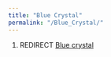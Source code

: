 ```yaml
---
title: "Blue Crystal"
permalink: "/Blue_Crystal/"
---
```


1.  REDIRECT [Blue crystal](Blue_crystal "wikilink")